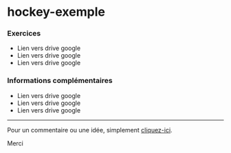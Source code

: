 # hockey-exemple

### Exercices
- Lien vers drive google
- Lien vers drive google
- Lien vers drive google

### Informations complémentaires
- Lien vers drive google
- Lien vers drive google
- Lien vers drive google

----
Pour un commentaire ou une idée, simplement [cliquez-ici](https://github.com/karlyn33/hockey-exemple/issues).  


Merci

